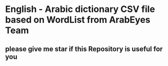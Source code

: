 # English - Arabic dictionary CSV file based on WordList from ArabEyes Team 

## please give me star if this Repository is useful for you </p>



